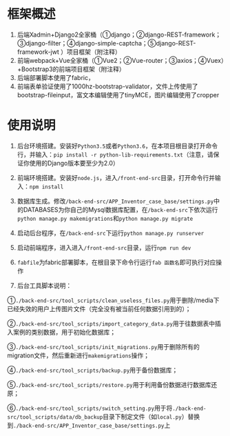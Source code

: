 # 框架概述

1. 后端Xadmin+Django2全家桶（①django；②django-REST-framework；③django-filter；④django-simple-captcha；⑤django-REST-framework-jwt ）项目框架（附注释）
2. 前端webpack+Vue全家桶（①Vue2；②Vue-router；③axios；④Vuex）+Bootstrap3的前端项目框架（附注释）
3. 后端部署脚本使用了fabric，
4. 前端表单验证使用了1000hz-bootstrap-validator，文件上传使用了bootstrap-fileinput，富文本编辑使用了tinyMCE，图片编辑使用了cropper

# 使用说明

1. 后台环境搭建。安装好`Python3.5`或者`Python3.6`，在本项目根目录打开命令行，并输入：`pip install -r python-lib-requirements.txt`（注意，请保证你使用的Django版本要至少为2.0）

2. 前端环境搭建。安装好`node.js`，进入`/front-end-src`目录，打开命令行并输入：`npm install`

3. 数据库生成。修改`/back-end-src/APP_Inventor_case_base/settings.py`中的DATABASES为你自己的Mysql数据库配置，在`/back-end-src`下依次运行`python manage.py makemigrations`和`python manage.py migrate`

4. 启动后台程序，在`/back-end-src`下运行`python manage.py runserver`

5. 启动前端程序，进入进入`/front-end-src`目录，运行`npm run dev`

6. `fabfile`为fabric部署脚本，在根目录下命令行运行`fab 函数名`即可执行对应操作

7. 后台工具脚本说明：

①`./back-end-src/tool_scripts/clean_useless_files.py`用于删除/media下已经失效的用户上传图片文件（完全没有被当前任何数据引用到的）；

②`./back-end-src/tool_scripts/import_category_data.py`用于往数据表中插入案例的类别数据，用于初始化数据库；

③`./back-end-src/tool_scripts/init_migrations.py`用于删除所有的migration文件，然后重新进行`makemigrations`操作；

④`./back-end-src/tool_scripts/backup.py`用于备份数据库；

⑤`./back-end-src/tool_scripts/restore.py`用于利用备份数据进行数据库还原；

⑥`./back-end-src/tool_scripts/switch_setting.py`用于将`./back-end-src/tool_scripts/data/db_backup`目录下制定文件（如`local.py`）替换到`./back-end-src/APP_Inventor_case_base/settings.py`上